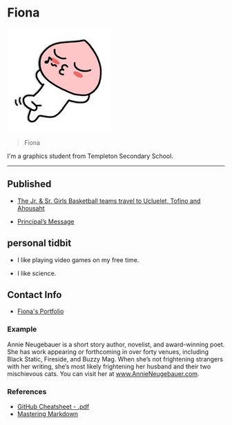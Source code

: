 # Fiona

![](../_assets/emot_051_x3.png)
>Fiona

I'm a graphics student from Templeton Secondary School.

___

## Published
- [The Jr. &amp; Sr. Girls Basketball teams travel to Ucluelet, Tofino and Ahousaht](https://medium.com/@newsletter_54417/the-jr-amp-sr-girls-basketball-teams-travel-to-ucluelet-tofino-and-ahousaht-a58865fc0065)

- [Principal’s Message](https://medium.com/@newsletter_54417/principals-message-dd337e35b4db)

## personal tidbit 
+ I like playing video games on my free time.

+ I like science.

## Contact Info
- [Fiona's Portfolio](https://sites.google.com/templeton.vsb.bc.ca/fionasportfolio/home)


### Example 

Annie Neugebauer is a short story author, novelist, and award-winning poet. She has work appearing or forthcoming in over forty venues, including Black Static, Fireside, and Buzzy Mag. When she’s not frightening strangers with her writing, she’s most likely frightening her husband and their two mischievous cats. You can visit her at www.AnnieNeugebauer.com.

### References
- [GitHub Cheatsheet - .pdf](https://guides.github.com/pdfs/markdown-cheatsheet-online.pdf)
- [Mastering Markdown](https://guides.github.com/features/mastering-markdown/)

